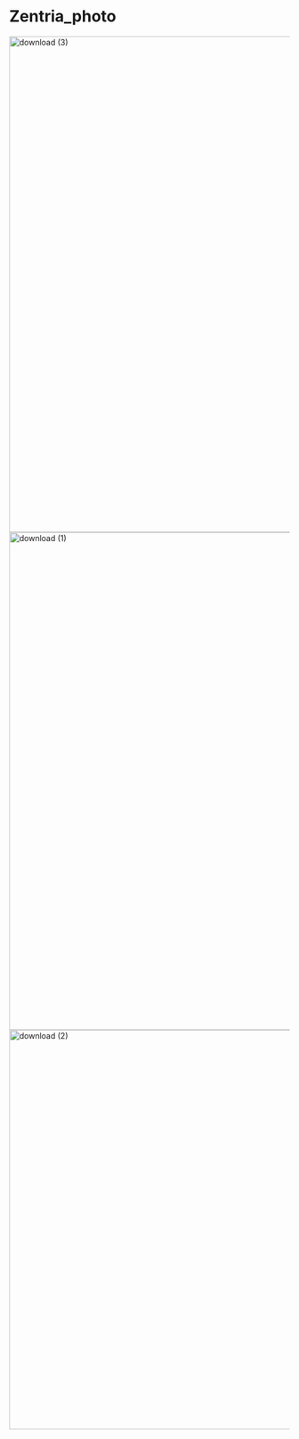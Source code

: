 # Zentria_photo
<img width="890" alt="download (3)" src="https://github.com/user-attachments/assets/aba751dd-8a04-4092-a664-dacd2514a622">

<img width="893" alt="download (1)" src="https://github.com/user-attachments/assets/44163ded-3a65-487b-8e79-13b1e83f9f33">

<img width="717" alt="download (2)" src="https://github.com/user-attachments/assets/5aa1f8b8-a907-408e-8576-958a93985230">

